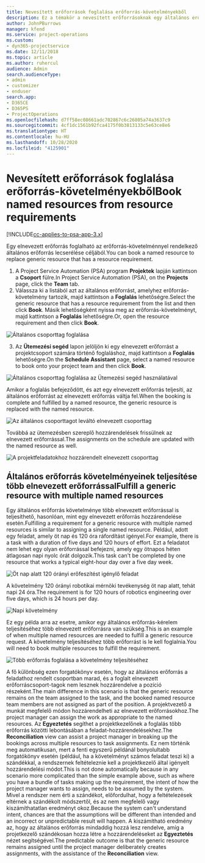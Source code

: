 ```yaml
---
title: Nevesített erőforrások foglalása erőforrás-követelményekből
description: Ez a témakör a nevesített erőforrásoknak egy általános erőforrás-követelmény részére történő foglalásáról nyújt tájékoztatást.
author: JohnPBurrows
manager: kfend
ms.service: project-operations
ms.custom:
- dyn365-projectservice
ms.date: 12/11/2018
ms.topic: article
ms.author: ruhercul
audience: Admin
search.audienceType:
- admin
- customizer
- enduser
search.app:
- D365CE
- D365PS
- ProjectOperations
ms.openlocfilehash: d7ff58ec08661adc702867c6c26805a74a3637c9
ms.sourcegitcommit: 4cf1dc1561b92fca4175f0b3813133c5e63ce8e6
ms.translationtype: HT
ms.contentlocale: hu-HU
ms.lasthandoff: 10/28/2020
ms.locfileid: "4125901"
---
```

# <a name="book-named-resources-from-resource-requirements"></a><span data-ttu-id="18801-103">Nevesített erőforrások foglalása erőforrás-követelményekből</span><span class="sxs-lookup"><span data-stu-id="18801-103">Book named resources from resource requirements</span></span>

[!INCLUDE[cc-applies-to-psa-app-3.x](../includes/cc-applies-to-psa-app-3x.md)]

<span data-ttu-id="18801-104">Egy elnevezett erőforrás foglalható az erőforrás-követelménnyel rendelkező általános erőforrás lecserélése céljából.</span><span class="sxs-lookup"><span data-stu-id="18801-104">You can book a named resource to replace generic resource that has a resource requirement.</span></span>

1. <span data-ttu-id="18801-105">A Project Service Automation (PSA) program **Projektek** lapján kattintson a **Csoport** fülre.</span><span class="sxs-lookup"><span data-stu-id="18801-105">In Project Service Automation (PSA), on the **Projects** page, click the **Team** tab.</span></span>
2. <span data-ttu-id="18801-106">Válassza ki a listából azt az általános erőforrást, amelyhez erőforrás-követelmény tartozik, majd kattintson a **Foglalás** lehetőségre.</span><span class="sxs-lookup"><span data-stu-id="18801-106">Select the generic resource that has a resource requirement from the list and then click **Book**.</span></span> <span data-ttu-id="18801-107">Másik lehetőségként nyissa meg az erőforrás-követelményt, majd kattintson a **Foglalás** lehetőségre.</span><span class="sxs-lookup"><span data-stu-id="18801-107">Or, open the resource requirement and then click **Book**.</span></span>


![Általános csoporttag foglalása](media/RM-how-to-14.png)


3. <span data-ttu-id="18801-109">Az **Ütemezési segéd** lapon jelöljön ki egy elnevezett erőforrást a projektcsoport számára történő foglaláshoz, majd kattintson a **Foglalás** lehetőségre.</span><span class="sxs-lookup"><span data-stu-id="18801-109">On the **Schedule Assistant** page, select a named resource to book onto your project team and then click **Book**.</span></span>

![Általános csoporttag foglalása az Ütemezési segéd használatával](media/RM-how-to-15.png)

<span data-ttu-id="18801-111">Amikor a foglalás befejeződött, és azt egy elnevezett erőforrás teljesíti, az általános erőforrást az elnevezett erőforrás váltja fel.</span><span class="sxs-lookup"><span data-stu-id="18801-111">When the booking is complete and fulfilled by a named resource, the generic resource is replaced with the named resource.</span></span>

![Az általános csoporttagot leváltó elnevezett csoporttag](media/RM-how-to-16.png)

<span data-ttu-id="18801-113">Továbbá az ütemezésben szereplő hozzárendelések frissülnek az elnevezett erőforrással.</span><span class="sxs-lookup"><span data-stu-id="18801-113">The assignments on the schedule are updated with the named resource as well.</span></span>

![A projektfeladatokhoz hozzárendelt elnevezett csoporttag](media/RM-how-to-17.png)

## <a name="fulfill-a-generic-resource-with-multiple-named-resources"></a><span data-ttu-id="18801-115">Általános erőforrás követelményeinek teljesítése több elnevezett erőforrással</span><span class="sxs-lookup"><span data-stu-id="18801-115">Fulfill a generic resource with multiple named resources</span></span>
<span data-ttu-id="18801-116">Egy általános erőforrás követelménye több elnevezett erőforrással is teljesíthető, hasonlóan, mint egy elnevezett erőforrás hozzárendelése esetén.</span><span class="sxs-lookup"><span data-stu-id="18801-116">Fulfilling a requirement for a generic resource with multiple named resources is similar to assigning a single named resource.</span></span> <span data-ttu-id="18801-117">Például, adott egy feladat, amely öt nap és 120 óra ráfordítást igényel.</span><span class="sxs-lookup"><span data-stu-id="18801-117">For example, there is a task with a duration of five days and 120 hours of effort.</span></span> <span data-ttu-id="18801-118">Ezt a feladatot nem lehet egy olyan erőforrással befejezni, amely egy ötnapos héten átlagosan napi nyolc órát dolgozik.</span><span class="sxs-lookup"><span data-stu-id="18801-118">This task can't be completed by one resource that works a typical eight-hour day over a five day week.</span></span> 

![Öt nap alatt 120 órányi erőfeszítést igénylő feladat](media/RM-how-to-21.png)

<span data-ttu-id="18801-120">A követelmény 120 órányi robotikai mérnöki tevékenység öt nap alatt, tehát napi 24 óra.</span><span class="sxs-lookup"><span data-stu-id="18801-120">The requirement is for 120 hours of robotics engineering over five days, which is 24 hours per day.</span></span>

![Napi követelmény](media/RM-how-to-22.png)

<span data-ttu-id="18801-122">Ez egy példa arra az esetre, amikor egy általános erőforrás-kérelem teljesítéséhez több elnevezett erőforrásra van szükség.</span><span class="sxs-lookup"><span data-stu-id="18801-122">This is an example of when multiple named resources are needed to fulfill a generic resource request.</span></span> <span data-ttu-id="18801-123">A követelmény teljesítéséhez több erőforrást is le kell foglalnia.</span><span class="sxs-lookup"><span data-stu-id="18801-123">You will need to book multiple resources to fulfill the requirement.</span></span>

![Több erőforrás foglalása a követelmény teljesítéséhez](media/RM-how-to-23.png)

<span data-ttu-id="18801-125">A fő különbség ezen forgatókönyv esetén, hogy az általános erőforrás a feladathoz rendelt csoportban marad, és a foglalt elnevezett erőforráscsoport-tagok nem lesznek hozzárendelve a pozíció részeként.</span><span class="sxs-lookup"><span data-stu-id="18801-125">The main difference in this scenario is that the generic resource remains on the team assigned to the task, and the booked named resource team members are not assigned as part of the position.</span></span> <span data-ttu-id="18801-126">A projektvezető a munkát megfelelő módon hozzárendelheti az elnevezett erőforrásokhoz.</span><span class="sxs-lookup"><span data-stu-id="18801-126">The project manager can assign the work as appropriate to the named resources.</span></span> <span data-ttu-id="18801-127">Az **Egyeztetés** segíthet a projektkezelőnek a foglalás több erőforrás közötti lebontásában a feladat-hozzárendelésekhez.</span><span class="sxs-lookup"><span data-stu-id="18801-127">The **Reconciliation** view can assist a project manager in breaking up the bookings across multiple resources to task assignments.</span></span> <span data-ttu-id="18801-128">Ez nem történik meg automatikusan, mert a fenti egyszerű példánál bonyolultabb forgatókönyv esetén (például, ha a követelményt számos feladat teszi ki) a szándékkal, a rendszernek feltételeznie kell a projektkezelő által igényelt hozzárendelési módot.</span><span class="sxs-lookup"><span data-stu-id="18801-128">This is not done automatically because in any scenario more complicated than the simple example above, such as where you have a bundle of tasks making up the requirement, the intent of how the project manager wants to assign, needs to be assumed by the system.</span></span> <span data-ttu-id="18801-129">Mivel a rendszer nem érti a szándékot, előfordulhat, hogy a feltételezések eltérnek a szándékolt módszertől, és az nem megfelelő vagy kiszámíthatatlan eredményt okoz.</span><span class="sxs-lookup"><span data-stu-id="18801-129">Because the system can't understand intent, chances are that the assumptions will be different than intended and an incorrect or unpredictable result will happen.</span></span> <span data-ttu-id="18801-130">A kiszámítható eredmény az, hogy az általános erőforrás mindaddig hozzá lesz rendelve, amíg a projetkezelő szándékosan hozza létre a hozzárendeléseket az **Egyeztetés** nézet segítségével.</span><span class="sxs-lookup"><span data-stu-id="18801-130">The predictable outcome is that the generic resource remains assigned until the project manager deliberately creates assignments, with the assistance of the **Reconciliation** view.</span></span>


